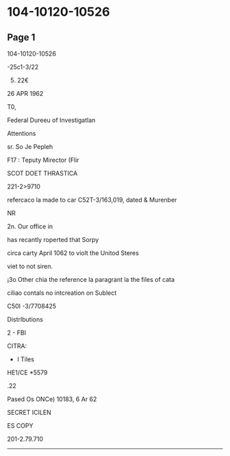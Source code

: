 # 104-10120-10526

## Page 1

104-10120-10526

-25c1-3/22

5. 22€

26 APR 1962

T0,

Federal Dureeu of Investigatlan

Attentions

sr. So Je Pepleh

F17 : Teputy Mirector (Flir

SCOT DOET THRASTICA

221-2>9710

refercaco la made to car C52T-3/163,019, dated & Murenber

NR

2n. Our office in

has recantly roperted that Sorpy

circa carty April 1062 to violt the Unitod Steres

viet to not siren.

¡3o Other chia the reference la paragrant la the files of cata

ciliao contals no intcreation on Sublect

C50I -3/7708425

DistrIbutions

2 - FBI

CITRA:

- I Tiles

HE1/CE *5579

.22

Pased Os ONCe) 10183, 6 Ar 62

SECRET ICILEN

ES COPY

201-2.79.710

---

